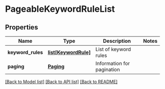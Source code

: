 # PageableKeywordRuleList

## Properties
Name | Type | Description | Notes
------------ | ------------- | ------------- | -------------
**keyword_rules** | [**list[KeywordRule]**](KeywordRule.md) | List of keyword rules | 
**paging** | [**Paging**](Paging.md) | Information for pagination | 

[[Back to Model list]](../README.md#documentation-for-models) [[Back to API list]](../README.md#documentation-for-api-endpoints) [[Back to README]](../README.md)


